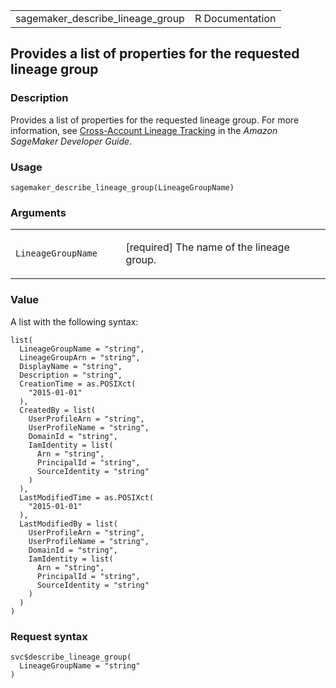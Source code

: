 <table style="width: 100%;">
<tbody>
<tr class="odd">
<td>sagemaker_describe_lineage_group</td>
<td style="text-align: right;">R Documentation</td>
</tr>
</tbody>
</table>

## Provides a list of properties for the requested lineage group

### Description

Provides a list of properties for the requested lineage group. For more
information, see [Cross-Account Lineage
Tracking](https://docs.aws.amazon.com/sagemaker/latest/dg/xaccount-lineage-tracking.html)
in the *Amazon SageMaker Developer Guide*.

### Usage

    sagemaker_describe_lineage_group(LineageGroupName)

### Arguments

<table>
<colgroup>
<col style="width: 35%" />
<col style="width: 65%" />
</colgroup>
<tbody>
<tr class="odd">
<td><code
id="sagemaker_describe_lineage_group_:_LineageGroupName">LineageGroupName</code></td>
<td><p>[required] The name of the lineage group.</p></td>
</tr>
</tbody>
</table>

### Value

A list with the following syntax:

    list(
      LineageGroupName = "string",
      LineageGroupArn = "string",
      DisplayName = "string",
      Description = "string",
      CreationTime = as.POSIXct(
        "2015-01-01"
      ),
      CreatedBy = list(
        UserProfileArn = "string",
        UserProfileName = "string",
        DomainId = "string",
        IamIdentity = list(
          Arn = "string",
          PrincipalId = "string",
          SourceIdentity = "string"
        )
      ),
      LastModifiedTime = as.POSIXct(
        "2015-01-01"
      ),
      LastModifiedBy = list(
        UserProfileArn = "string",
        UserProfileName = "string",
        DomainId = "string",
        IamIdentity = list(
          Arn = "string",
          PrincipalId = "string",
          SourceIdentity = "string"
        )
      )
    )

### Request syntax

    svc$describe_lineage_group(
      LineageGroupName = "string"
    )
